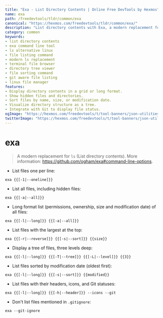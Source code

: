 ```yaml
---
title: "Exa - List Directory Contents | Online Free DevTools by Hexmos"
name: exa
path: /freedevtools/tldr/common/exa
canonical: "https://hexmos.com/freedevtools/tldr/common/exa/"
description: "List directory contents with Exa, a modern replacement for `ls`.  Easily view file permissions, sizes, and modification dates. Free online tool, no registration required."
category: common
keywords:
- list directory contents
- exa command line tool
- ls alternative linux
- file listing command
- modern ls replacement
- terminal file browser
- directory tree viewer
- file sorting command
- git aware file listing
- linux file manager
features:
- Display directory contents in a grid or long format.
- Show hidden files and directories.
- Sort files by name, size, or modification date.
- Visualize directory structure as a tree.
- Integrate with Git to display file status.
ogImage: "https://hexmos.com/freedevtools/t/tool-banners/json-utilities-banner.png"
twitterImage: "https://hexmos.com/freedevtools/t/tool-banners/json-utilities-banner.png"
---
```


# exa

> A modern replacement for `ls` (List directory contents).
> More information: <https://github.com/ogham/exa#command-line-options>.

- List files one per line:

`exa {{[-1|--oneline]}}`

- List all files, including hidden files:

`exa {{[-a|--all]}}`

- Long format list (permissions, ownership, size and modification date) of all files:

`exa {{[-l|--long]}} {{[-a|--all]}}`

- List files with the largest at the top:

`exa {{[-r|--reverse]}} {{[-s|--sort]}} {{size}}`

- Display a tree of files, three levels deep:

`exa {{[-l|--long]}} {{[-T|--tree]}} {{[-L|--level]}} {{3}}`

- List files sorted by modification date (oldest first):

`exa {{[-l|--long]}} {{[-s|--sort]}} {{modified}}`

- List files with their headers, icons, and Git statuses:

`exa {{[-l|--long]}} {{[-h|--header]}} --icons --git`

- Don't list files mentioned in `.gitignore`:

`exa --git-ignore`
